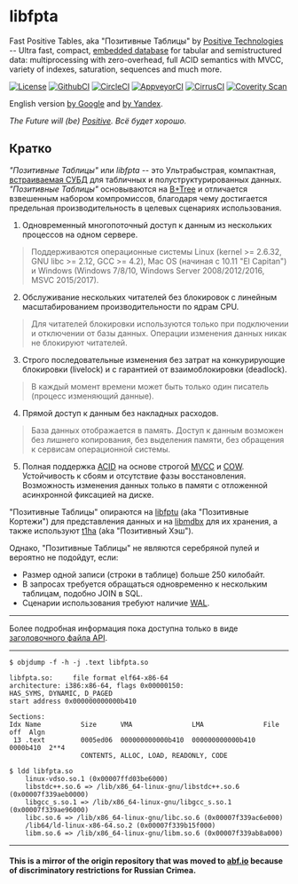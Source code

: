 <!-- Required extensions: pymdownx.betterem, pymdownx.tilde, pymdownx.emoji, pymdownx.tasklist, pymdownx.superfences -->

libfpta
==============================================
Fast Positive Tables, aka "Позитивные Таблицы"
by [Positive Technologies](https://www.ptsecurity.ru) -- Ultra fast, compact, [embedded database](https://en.wikipedia.org/wiki/Embedded_database)
for tabular and semistructured data:
multiprocessing with zero-overhead, full ACID semantics with MVCC,
variety of indexes, saturation, sequences and much more.

[![License](https://img.shields.io/badge/License-Apache%202.0-blue.svg)](https://opensource.org/licenses/Apache-2.0)
[![GithubCI](https://github.com/erthink/libfpta/workflows/CI/badge.svg)](https://github.com/erthink/libfpta/actions?query=workflow%3ACI)
[![CircleCI](https://circleci.com/gh/erthink/libfpta/tree/master.svg?style=svg)](https://circleci.com/gh/erthink/libfpta/tree/master)
[![AppveyorCI](https://ci.appveyor.com/api/projects/status/wiixsody1o9474g9/branch/master?svg=true)](https://ci.appveyor.com/project/erthink/libfpta/branch/master)
[![CirrusCI](https://api.cirrus-ci.com/github/erthink/libfpta.svg)](https://cirrus-ci.com/github/erthink/libfpta)
[![Coverity Scan](https://scan.coverity.com/projects/12920/badge.svg)](https://scan.coverity.com/projects/erthink-libfpta)

English version [by Google](https://github-com.translate.goog/erthink/libfpta/tree/master?_x_tr_sl=ru&_x_tr_tl=en)
and [by Yandex](https://translate.yandex.ru/translate?url=https%3A%2F%2Fgithub.com%2Ferthink%2Flibfpta%2Ftree%2Fmaster&lang=ru-en).

*The Future will (be) [Positive](https://www.ptsecurity.com). Всё будет хорошо.*


## Кратко

_"Позитивные Таблицы"_ или _libfpta_ -- это Ультрабыстрая, компактная, [встраиваемая СУБД](https://ru.wikipedia.org/wiki/%D0%92%D1%81%D1%82%D1%80%D0%B0%D0%B8%D0%B2%D0%B0%D0%B5%D0%BC%D0%B0%D1%8F_%D0%A1%D0%A3%D0%91%D0%94)
для табличных и полуструктурированных данных.
_"Позитивные Таблицы"_ основываются на [B+Tree](https://ru.wikipedia.org/wiki/B%2B-%D0%B4%D0%B5%D1%80%D0%B5%D0%B2%D0%BE) и отличается взвешенным набором компромиссов,
благодаря чему достигается предельная производительность в целевых сценариях использования.

1. Одновременный многопоточный доступ к данным из нескольких процессов на
одном сервере.
  > Поддерживаются операционные системы
  > Linux (kernel >= 2.6.32, GNU libc >= 2.12, GCC >= 4.2), Mac OS (начиная с 10.11 "El Capitan") и
  > Windows (Windows 7/8/10, Windows Server 2008/2012/2016, MSVC 2015/2017).

2. Обслуживание нескольких читателей без блокировок с линейным
масштабированием производительности по ядрам CPU.
  > Для читателей блокировки используются только при подключении и
  > отключении от базы данных. Операции изменения данных никак не блокируют
  > читателей.

3. Строго последовательные изменения без затрат на конкурирующие
блокировки (livelock) и с гарантией от взаимоблокировки (deadlock).
  > В каждый момент времени может быть только один писатель (процесс
  > изменяющий данные).

4. Прямой доступ к данным без накладных расходов.
  > База данных отображается в память. Доступ к данным возможен без
  > лишнего копирования, без выделения памяти, без обращения к сервисам
  > операционной системы.

5. Полная поддержка [ACID](https://ru.wikipedia.org/wiki/ACID) на основе строгой [MVCC](https://ru.wikipedia.org/wiki/MVCC) и
[COW](https://ru.wikipedia.org/wiki/%D0%9A%D0%BE%D0%BF%D0%B8%D1%80%D0%BE%D0%B2%D0%B0%D0%BD%D0%B8%D0%B5_%D0%BF%D1%80%D0%B8_%D0%B7%D0%B0%D0%BF%D0%B8%D1%81%D0%B8).
Устойчивость к сбоям и отсутствие фазы восстановления. Возможность
изменения данных только в памяти с отложенной асинхронной фиксацией на диске.

"Позитивные Таблицы" опираются на [libfptu](https://github.com/erthink/libfptu) (aka "Позитивные Кортежи")
для представления данных и на [libmdbx](https://github.com/ReOpen/libmdbx)
для их хранения, а также используют [t1ha](https://github.com/PositiveTechnologies/t1ha) (aka "Позитивный Хэш").

Однако, "Позитивные Таблицы" не являются серебряной пулей и вероятно не
подойдут, если:

 * Размер одной записи (строки в таблице) больше 250 килобайт.
 * В запросах требуется обращаться одновременно к нескольким таблицам, подобно JOIN в SQL.
 * Сценарии использования требуют наличие [WAL](https://ru.wikipedia.org/wiki/%D0%97%D0%B0%D0%BF%D0%B8%D1%81%D1%8C_%D1%81_%D0%BF%D1%80%D0%B5%D0%B4%D0%B2%D0%B0%D1%80%D0%B8%D1%82%D0%B5%D0%BB%D1%8C%D0%BD%D1%8B%D0%BC_%D0%B6%D1%83%D1%80%D0%BD%D0%B0%D0%BB%D0%B8%D1%80%D0%BE%D0%B2%D0%B0%D0%BD%D0%B8%D0%B5%D0%BC).

--------------------------------------------------------------------------------

Более подробная информация пока доступна только в виде [заголовочного файла API](fast_positive/tables.h).

--------------------------------------------------------------------------------

```
$ objdump -f -h -j .text libfpta.so

libfpta.so:     file format elf64-x86-64
architecture: i386:x86-64, flags 0x00000150:
HAS_SYMS, DYNAMIC, D_PAGED
start address 0x000000000000b410

Sections:
Idx Name          Size      VMA               LMA               File off  Algn
 13 .text         0005ed06  000000000000b410  000000000000b410  0000b410  2**4
                  CONTENTS, ALLOC, LOAD, READONLY, CODE
```

```
$ ldd libfpta.so
	linux-vdso.so.1 (0x00007ffd03be6000)
	libstdc++.so.6 => /lib/x86_64-linux-gnu/libstdc++.so.6 (0x00007f339aeb0000)
	libgcc_s.so.1 => /lib/x86_64-linux-gnu/libgcc_s.so.1 (0x00007f339ae96000)
	libc.so.6 => /lib/x86_64-linux-gnu/libc.so.6 (0x00007f339ac6e000)
	/lib64/ld-linux-x86-64.so.2 (0x00007f339b15f000)
	libm.so.6 => /lib/x86_64-linux-gnu/libm.so.6 (0x00007f339ab8a000)
```

-----
#### This is a mirror of the origin repository that was moved to [abf.io](https://abf.io/erthink/) because of discriminatory restrictions for Russian Crimea.
